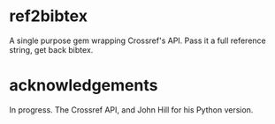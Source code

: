 ref2bibtex
==========

A single purpose gem wrapping Crossref's API.  Pass it a full reference string, get back bibtex.

acknowledgements
================

In progress.  The Crossref API, and John Hill for his Python version.
